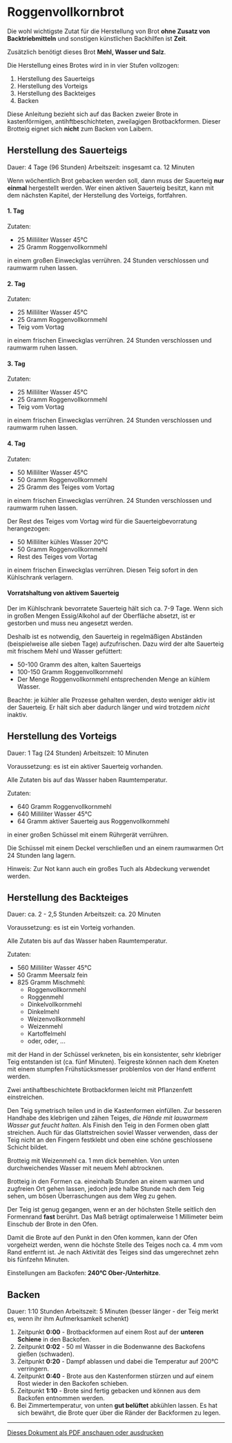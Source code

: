 # Roggenvollkornbrot

Die wohl wichtigste Zutat für die Herstellung von Brot
__ohne Zusatz von Backtriebmitteln__ und sonstigen künstlichen Backhilfen ist __Zeit__.

Zusätzlich benötigt dieses Brot __Mehl, Wasser und Salz__.

Die Herstellung eines Brotes wird in in vier Stufen vollzogen:

1. Herstellung des Sauerteigs
1. Herstellung des Vorteigs
1. Herstellung des Backteiges
1. Backen

Diese Anleitung bezieht sich auf das Backen zweier Brote in kastenförmigen,
antihftbeschichteten,
zweilagigen Brotbackformen.
Dieser Brotteig eignet sich __nicht__ zum Backen von Laibern.

## Herstellung des Sauerteigs

Dauer: 4 Tage (96 Stunden)
Arbeitszeit: insgesamt ca. 12 Minuten

Wenn wöchentlich Brot gebacken werden soll,
dann muss der Sauerteig __nur einmal__ hergestellt werden.
Wer einen aktiven Sauerteig besitzt,
kann mit dem nächsten Kapitel,
der Herstellung des Vorteigs,
fortfahren.

#### 1. Tag
Zutaten:
* 25 Milliliter Wasser 45°C
* 25 Gramm Roggenvollkornmehl

in einem großen Einweckglas verrühren.
24 Stunden verschlossen und raumwarm ruhen lassen.

#### 2. Tag
Zutaten:
* 25 Milliliter Wasser 45°C
* 25 Gramm Roggenvollkornmehl
* Teig vom Vortag

in einem frischen Einweckglas verrühren.
24 Stunden verschlossen und raumwarm ruhen lassen.

#### 3. Tag
Zutaten:
* 25 Milliliter Wasser 45°C
* 25 Gramm Roggenvollkornmehl
* Teig vom Vortag

in einem frischen Einweckglas verrühren.
24 Stunden verschlossen und raumwarm ruhen lassen.

#### 4. Tag
Zutaten:
* 50 Milliliter Wasser 45°C
* 50 Gramm Roggenvollkornmehl
* 25 Gramm des Teiges vom Vortag

in einem frischen Einweckglas verrühren.
24 Stunden verschlossen und raumwarm ruhen lassen.

Der Rest des Teiges vom Vortag wird für die Sauerteigbevorratung herangezogen:
* 50 Milliliter kühles Wasser 20°C
* 50 Gramm Roggenvollkornmehl
* Rest des Teiges vom Vortag

in einem frischen Einweckglas verrühren.
Diesen Teig sofort in den Kühlschrank verlagern.

#### Vorratshaltung von aktivem Sauerteig

Der im Kühlschrank bevorratete Sauerteig hält sich ca. 7-9 Tage.
Wenn sich in großen Mengen Essig/Alkohol auf der Oberfläche absetzt,
ist er gestorben und muss neu angesetzt werden.

Deshalb ist es notwendig,
den Sauerteig in regelmäßigen Abständen (beispielweise alle sieben Tage) aufzufrischen.
Dazu wird der alte Sauerteig mit frischem Mehl und Wasser gefüttert:

* 50-100 Gramm des alten, kalten Sauerteigs
* 100-150 Gramm Roggenvollkornmehl
* Der Menge Roggenvollkornmehl entsprechenden Menge an kühlem Wasser.

Beachte: je kühler alle Prozesse gehalten werden, desto weniger aktiv ist der Sauerteig.
Er hält sich aber dadurch länger und wird trotzdem _nicht_ inaktiv.

## Herstellung des Vorteigs
Dauer: 1 Tag (24 Stunden)
Arbeitszeit: 10 Minuten

Voraussetzung: es ist ein aktiver Sauerteig vorhanden.

Alle Zutaten bis auf das Wasser haben Raumtemperatur.

Zutaten:
* 640 Gramm Roggenvollkornmehl
* 640 Milliliter Wasser 45°C
* 64 Gramm aktiver Sauerteig aus Roggenvollkornmehl

in einer großen Schüssel mit einem Rührgerät verrühren.

Die Schüssel mit einem Deckel verschließen und
an einem raumwarmen Ort 24 Stunden lang lagern.

Hinweis: Zur Not kann auch ein großes Tuch als Abdeckung verwendet werden.

## Herstellung des Backteiges
Dauer: ca. 2 - 2,5 Stunden
Arbeitszeit: ca. 20 Minuten

Voraussetzung: es ist ein Vorteig vorhanden.

Alle Zutaten bis auf das Wasser haben Raumtemperatur.

Zutaten:
* 560 Milliliter Wasser 45°C
* 50 Gramm Meersalz fein
* 825 Gramm Mischmehl:
  * Roggenvollkornmehl
  * Roggenmehl
  * Dinkelvollkornmehl
  * Dinkelmehl
  * Weizenvollkornmehl
  * Weizenmehl
  * Kartoffelmehl
  * oder, oder, ...

mit der Hand in der Schüssel verkneten,
bis ein konsistenter,
sehr klebriger Teig entstanden ist (ca. fünf Minuten).
Teigreste können nach dem Kneten mit einem stumpfen Frühstücksmesser problemlos von der Hand entfernt werden.

Zwei antihaftbeschichtete Brotbackformen leicht mit Pflanzenfett einstreichen.

Den Teig symetrisch teilen und in die Kastenformen einfüllen.
Zur besseren Handhabe des klebrigen und zähen Teiges,
_die Hände mit lauwarmem Wasser gut feucht halten_.
Als Finish den Teig in den Formen oben glatt streichen.
Auch für das Glattstreichen soviel Wasser verwenden,
dass der Teig nicht an den Fingern festklebt und oben eine schöne geschlossene Schicht bildet.

Brotteig mit Weizenmehl ca. 1 mm dick bemehlen.
Von unten durchweichendes Wasser mit neuem Mehl abtrocknen.

Brotteig in den Formen ca. eineinhalb Stunden an einem warmen und zugfreien Ort gehen lassen,
jedoch jede halbe Stunde nach dem Teig sehen,
um bösen Überraschungen aus dem Weg zu gehen.

Der Teig ist genug gegangen,
wenn er an der höchsten Stelle seitlich den Formenrand __fast__ berührt.
Das Maß beträgt optimalerweise 1 Millimeter beim Einschub der Brote in den Ofen.

Damit die Brote auf den Punkt in den Ofen kommen,
kann der Ofen vorgeheizt werden,
wenn die höchste Stelle des Teiges noch ca. 4 mm vom Rand entfernt ist.
Je nach Aktivität des Teiges sind das umgerechnet zehn bis fünfzehn Minuten.

Einstellungen am Backofen: **240°C Ober-/Unterhitze**.

## Backen
Dauer: 1:10 Stunden
Arbeitszeit: 5 Minuten (besser länger - der Teig merkt es, wenn ihr ihm Aufmerksamkeit schenkt)

1. Zeitpunkt **0:00** - Brotbackformen auf einem Rost auf der **unteren Schiene** in den Backofen.
1. Zeitpunkt **0:02** - 50 ml Wasser in die Bodenwanne des Backofens gießen (schwaden).
1. Zeitpunkt **0:20** - Dampf ablassen und dabei die Temperatur auf 200°C verringern.
1. Zeitpunkt **0:40** - Brote aus den Kastenformen stürzen und auf einem Rost wieder in den Backofen schieben.
1. Zeitpunkt **1:10** - Brote sind fertig gebacken und können aus dem Backofen entnommen werden.
1. Bei Zimmertemperatur, von unten __gut belüftet__ abkühlen lassen. Es hat sich bewährt, die Brote quer über die Ränder der Backformen zu legen.

***

[Dieses Dokument als PDF anschauen oder ausdrucken](https://gitprint.com/ingank/Rezepte/blob/master/Brot/Roggenvollkornbrot.md)
